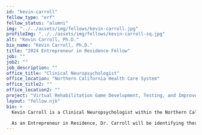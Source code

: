 ```yaml
---
id: "kevin-carroll"
fellow_type: "erf"
fellow_status: "alumni"
img: "../../assets/img/fellows/kevin-carroll.jpg"
profileImg: "../../assets/img/fellows/kevin-carroll-sq.jpg"
alt: "Kevin Carroll, Ph.D."
bio_name: "Kevin Carroll, Ph.D."
title: "2024 Entrepreneur in Residence Fellow"
job: ""
job2: ""
job_description: ""
office_title: "Clinical Neuropsychologist"
office_location: "Northern California Health Care System"
office_title2: ""
office_location2: ""
project: "Virtual Rehabilitation Game Development, Testing, and Improvement"
layout: "fellow.njk"
bio: >
  Kevin Carroll is a Clinical Neuropsychologist within the Northern California Health Care System, specializing in helping patients recover from complex neurological injuries. Dr. Carroll completed both his internship and residency at VA facilities, completing his dissertation on amnesia at VA Boston Health Care. After receiving funding support from VISN 21 and their Innovator Awards in 2021 and 2023, Dr. Caroll completed a virtual rehabilitation game. The game uses a 3D depth camera to integrate patients into a custom-made video game for rehabilitation.

  As an Entrepreneur in Residence, Dr. Carroll will be identifying therapists and Veteran patients to test and improve the existing product, with a goal to be used in acute, outpatient, and home settings moving forward.
---
```

